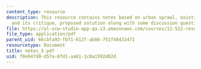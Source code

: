 ```yaml
---
content_type: resource
description: This resource contains notes based on urban sprawl, existing study strategy,
  and its critique, proposed solution along with some discussion questions.
file: https://ol-ocw-studio-app-qa.s3.amazonaws.com/courses/11-522-research-seminar-on-urban-information-systems-fall-2005/f0e947d0d57a6fd1aa611c8a1592d82d_notes_5.pdf
file_type: application/pdf
parent_uid: 66cbfa93-fbf1-612f-ab86-751f48431471
resourcetype: Document
title: notes_5.pdf
uid: f0e947d0-d57a-6fd1-aa61-1c8a1592d82d
---
```

